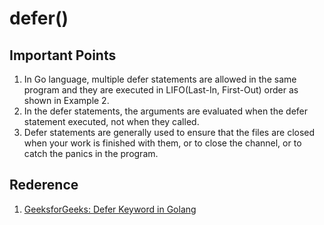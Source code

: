 # defer()

## Important Points

1. In Go language, multiple defer statements are allowed in the same program and they are executed in LIFO(Last-In, First-Out) order as shown in Example 2.
1. In the defer statements, the arguments are evaluated when the defer statement executed, not when they called.
1. Defer statements are generally used to ensure that the files are closed when your work is finished with them, or to close the channel, or to catch the panics in the program.

## Rederence

1. [GeeksforGeeks: Defer Keyword in Golang](https://www.geeksforgeeks.org/defer-keyword-in-golang/)